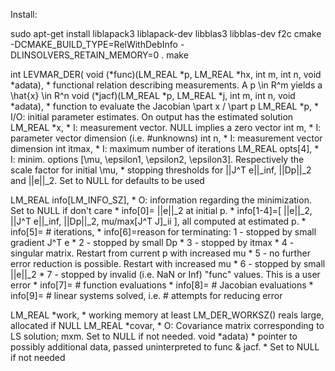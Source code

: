  
Install:

sudo apt-get install liblapack3 liblapack-dev libblas3 libblas-dev f2c
cmake -DCMAKE_BUILD_TYPE=RelWithDebInfo -DLINSOLVERS_RETAIN_MEMORY=0 .
make

int LEVMAR_DER(
  void (*func)(LM_REAL *p, LM_REAL *hx, int m, int n, void *adata),  * functional relation describing measurements. A p \in R^m yields a \hat{x} \in  R^n 
  void (*jacf)(LM_REAL *p, LM_REAL *j, int m, int n, void *adata),   * function to evaluate the Jacobian \part x / \part p 
  LM_REAL *p,          * I/O: initial parameter estimates. On output has the estimated solution 
  LM_REAL *x,          * I: measurement vector. NULL implies a zero vector 
  int m,               * I: parameter vector dimension (i.e. #unknowns) 
  int n,               * I: measurement vector dimension 
  int itmax,           * I: maximum number of iterations 
  LM_REAL opts[4],     * I: minim. options [\mu, \epsilon1, \epsilon2, \epsilon3]. Respectively the scale factor for initial \mu,
                       * stopping thresholds for ||J^T e||_inf, ||Dp||_2 and ||e||_2. Set to NULL for defaults to be used
                       
  LM_REAL info[LM_INFO_SZ],
                      * O: information regarding the minimization. Set to NULL if don't care
                      * info[0]= ||e||_2 at initial p.
                      * info[1-4]=[ ||e||_2, ||J^T e||_inf,  ||Dp||_2, mu/max[J^T J]_ii ], all computed at estimated p.
                      * info[5]= # iterations,
                      * info[6]=reason for terminating: 1 - stopped by small gradient J^T e
                      *                                 2 - stopped by small Dp
                      *                                 3 - stopped by itmax
                      *                                 4 - singular matrix. Restart from current p with increased mu 
                      *                                 5 - no further error reduction is possible. Restart with increased mu
                      *                                 6 - stopped by small ||e||_2
                      *                                 7 - stopped by invalid (i.e. NaN or Inf) "func" values. This is a user error
                      * info[7]= # function evaluations
                      * info[8]= # Jacobian evaluations
                      * info[9]= # linear systems solved, i.e. # attempts for reducing error
                      
  LM_REAL *work,      * working memory at least LM_DER_WORKSZ() reals large, allocated if NULL 
  LM_REAL *covar,     * O: Covariance matrix corresponding to LS solution; mxm. Set to NULL if not needed. 
  void *adata)        * pointer to possibly additional data, passed uninterpreted to func & jacf.
                      * Set to NULL if not needed
